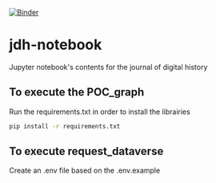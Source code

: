 [![Binder](https://mybinder.org/badge_logo.svg)](https://mybinder.org/v2/gh/C2DH/jdh-notebook/develop)



# jdh-notebook

Jupyter notebook's contents for the journal of digital history

## To execute the POC_graph

Run the requirements.txt in order to install the librairies

```bash
pip install -r requirements.txt
```

## To execute request_dataverse

Create an .env file based on the .env.example
